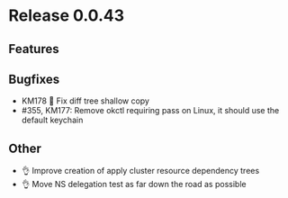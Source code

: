 # Release 0.0.43

## Features

## Bugfixes
- KM178 🐛 Fix diff tree shallow copy
- #355, KM177: Remove okctl requiring pass on Linux, it should use the default keychain

## Other
- 👌 Improve creation of apply cluster resource dependency trees
- 👌 Move NS delegation test as far down the road as possible
